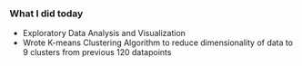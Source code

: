 ### What I did today

* Exploratory Data Analysis and Visualization
* Wrote K-means Clustering Algorithm to reduce dimensionality of data to 9 clusters from previous 120 datapoints
